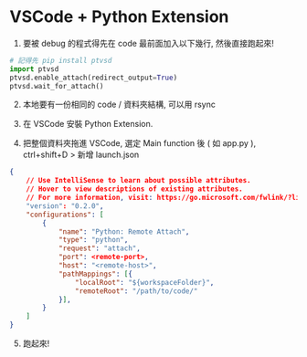 # VSCode + Python Extension

1. 要被 debug 的程式得先在 code 最前面加入以下幾行, 然後直接跑起來!

```python
# 記得先 pip install ptvsd
import ptvsd
ptvsd.enable_attach(redirect_output=True)
ptvsd.wait_for_attach()
```

2. 本地要有一份相同的 code / 資料夾結構, 可以用 rsync

3. 在 VSCode 安裝 Python Extension. 

4. 把整個資料夾拖進 VSCode, 選定 Main function 後 ( 如 app.py ), ctrl+shift+D > 新增 launch.json
```json
{
    // Use IntelliSense to learn about possible attributes.
    // Hover to view descriptions of existing attributes.
    // For more information, visit: https://go.microsoft.com/fwlink/?linkid=830387
    "version": "0.2.0",
    "configurations": [
        {
            "name": "Python: Remote Attach",
            "type": "python",
            "request": "attach",
            "port": <remote-port>,
            "host": "<remote-host>",
            "pathMappings": [{
                "localRoot": "${workspaceFolder}",
                "remoteRoot": "/path/to/code/"
            }],
        }
    ]
}
```

5. 跑起來!
